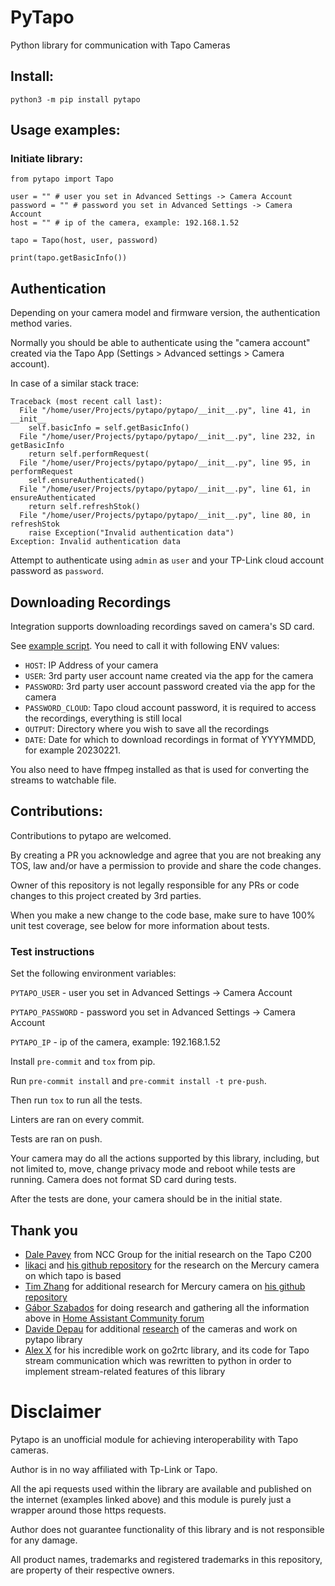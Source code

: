 # PyTapo

Python library for communication with Tapo Cameras

## Install:

```
python3 -m pip install pytapo
```

## Usage examples:

### Initiate library:

```
from pytapo import Tapo

user = "" # user you set in Advanced Settings -> Camera Account
password = "" # password you set in Advanced Settings -> Camera Account
host = "" # ip of the camera, example: 192.168.1.52

tapo = Tapo(host, user, password)

print(tapo.getBasicInfo())
```

## Authentication

Depending on your camera model and firmware version, the authentication method varies.

Normally you should be able to authenticate using the "camera account" created via the Tapo App (Settings > Advanced settings > Camera account).

In case of a similar stack trace:

```
Traceback (most recent call last):
  File "/home/user/Projects/pytapo/pytapo/__init__.py", line 41, in __init__
    self.basicInfo = self.getBasicInfo()
  File "/home/user/Projects/pytapo/pytapo/__init__.py", line 232, in getBasicInfo
    return self.performRequest(
  File "/home/user/Projects/pytapo/pytapo/__init__.py", line 95, in performRequest
    self.ensureAuthenticated()
  File "/home/user/Projects/pytapo/pytapo/__init__.py", line 61, in ensureAuthenticated
    return self.refreshStok()
  File "/home/user/Projects/pytapo/pytapo/__init__.py", line 80, in refreshStok
    raise Exception("Invalid authentication data")
Exception: Invalid authentication data
```

Attempt to authenticate using `admin` as `user` and your TP-Link cloud account password as `password`.

## Downloading Recordings

Integration supports downloading recordings saved on camera's SD card.

See [example script](https://github.com/JurajNyiri/pytapo/blob/main/experiments/DownloadRecordings.py).
You need to call it with following ENV values:

- `HOST`: IP Address of your camera
- `USER`: 3rd party user account name created via the app for the camera
- `PASSWORD`: 3rd party user account password created via the app for the camera
- `PASSWORD_CLOUD`: Tapo cloud account password, it is required to access the recordings, everything is still local
- `OUTPUT`: Directory where you wish to save all the recordings
- `DATE`: Date for which to download recordings in format of YYYYMMDD, for example 20230221.

You also need to have ffmpeg installed as that is used for converting the streams to watchable file.

## Contributions:

Contributions to pytapo are welcomed.

By creating a PR you acknowledge and agree that you are not breaking any TOS, law and/or have a permission to provide and share the code changes.

Owner of this repository is not legally responsible for any PRs or code changes to this project created by 3rd parties.

When you make a new change to the code base, make sure to have 100% unit test coverage, see below for more information about tests.

### Test instructions

Set the following environment variables:

`PYTAPO_USER` - user you set in Advanced Settings -> Camera Account

`PYTAPO_PASSWORD` - password you set in Advanced Settings -> Camera Account

`PYTAPO_IP` - ip of the camera, example: 192.168.1.52

Install `pre-commit` and `tox` from pip.

Run `pre-commit install` and `pre-commit install -t pre-push`.

Then run `tox` to run all the tests.

Linters are ran on every commit.

Tests are ran on push.

Your camera may do all the actions supported by this library, including, but not limited to, move, change privacy mode and reboot while tests are running. Camera does not format SD card during tests.

After the tests are done, your camera should be in the initial state.

## Thank you

- [Dale Pavey](https://research.nccgroup.com/2020/07/31/lights-camera-hacked-an-insight-into-the-world-of-popular-ip-cameras/) from NCC Group for the initial research on the Tapo C200
- [likaci](https://github.com/likaci) and [his github repository](https://github.com/likaci/mercury-ipc-control) for the research on the Mercury camera on which tapo is based
- [Tim Zhang](https://github.com/ttimasdf) for additional research for Mercury camera on [his github repository](https://github.com/ttimasdf/mercury-ipc-control)
- [Gábor Szabados](https://github.com/GSzabados) for doing research and gathering all the information above in [Home Assistant Community forum](https://community.home-assistant.io/t/use-pan-tilt-function-for-tp-link-tapo-c200-from-home-assistant/170143/18)
- [Davide Depau](https://github.com/Depau) for additional [research](https://md.depau.eu/s/r1Ys_oWoP) of the cameras and work on pytapo library
- [Alex X](https://github.com/AlexxIT) for his incredible work on go2rtc library, and its code for Tapo stream communication which was rewritten to python in order to implement stream-related features of this library

# Disclaimer

Pytapo is an unofficial module for achieving interoperability with Tapo cameras.

Author is in no way affiliated with Tp-Link or Tapo.

All the api requests used within the library are available and published on the internet (examples linked above) and this module is purely just a wrapper around those https requests.

Author does not guarantee functionality of this library and is not responsible for any damage.

All product names, trademarks and registered trademarks in this repository, are property of their respective owners.

